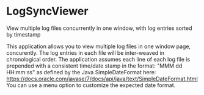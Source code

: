 # LogSyncViewer
View multiple log files concurrently in one window, with log entries sorted by timestamp

This application allows you to view multiple log files in one window page, concurently.
The log entries in each file will be inter-weaved in chronological order.
The application assumes each line of each log file is prepended with a consistent
time/date stamp in the format: "MMM dd HH:mm:ss" as defined by the Java
SimpleDateFormat here:
https://docs.oracle.com/javase/7/docs/api/java/text/SimpleDateFormat.html
You can use a menu option to customize the expected date format.
